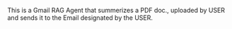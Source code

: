 This is a Gmail RAG Agent that summerizes a PDF doc., uploaded by USER and sends it to the Email designated by the USER. 

